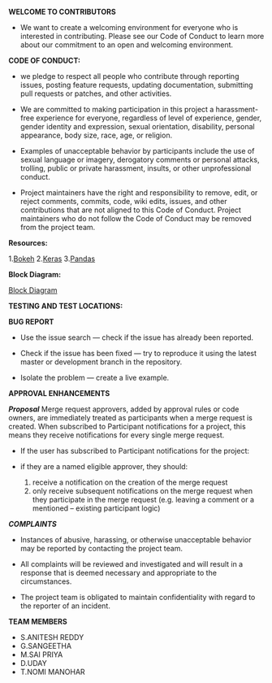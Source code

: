 **WELCOME TO CONTRIBUTORS**

*  We want to create a welcoming environment for everyone who is interested in contributing. Please see our Code of Conduct to learn more about our commitment to an open and welcoming environment.

**CODE OF CONDUCT:**

*  we pledge to respect all people who contribute through reporting issues, posting feature requests, updating documentation, submitting pull requests or patches, and other activities.  

*  We are committed to making participation in this project a harassment-free experience for everyone, regardless of level of experience, gender, gender identity and expression, sexual orientation, disability, personal appearance, body size, race, age, or religion.

*  Examples of unacceptable behavior by participants include the use of sexual language or imagery, derogatory comments or personal attacks, trolling, public or private harassment, insults, or other unprofessional conduct.

*  Project maintainers have the right and responsibility to remove, edit, or reject comments, commits, code, wiki edits, issues, and other contributions that are not aligned to this Code of Conduct. Project maintainers who do not follow the Code of Conduct may be removed from the project team.


**Resources:**


1.[Bokeh](tps://bokeh.pydata.org/en/latest/docs/gallery.html)
2.[Keras](https://keras.io/)
3.[Pandas](https://pandas.pydata.org/)

**Block Diagram:**

  [Block Diagram](https://code.swecha.org/agriculture/agro-analyzer/issues/11)


**TESTING AND TEST LOCATIONS:**

**BUG REPORT**


*  Use the issue search — check if the issue has already been reported.


*  Check if the issue has been fixed — try to reproduce it using the latest master or development branch in the repository.


*  Isolate the problem — create a live example.

**APPROVAL ENHANCEMENTS**

***Proposal***
Merge request approvers, added by approval rules or code owners, are immediately treated as participants when a merge request is created. When subscribed to Participant notifications for a project, this means they receive notifications for every single merge request.


*  If the user has subscribed to Participant notifications for the project:


*  if they are a named eligible approver, they should:


   1.  receive a notification on the creation of the merge request
   2.  only receive subsequent notifications on the merge request when they participate in the merge request (e.g. leaving a comment or a mentioned – existing participant logic) 
  
   
***COMPLAINTS***
*  Instances of abusive, harassing, or otherwise unacceptable behavior may be reported by contacting the project team.

*  All complaints will be reviewed and investigated and will result in a response that is deemed necessary and appropriate to the circumstances.

*  The project team is obligated to maintain confidentiality with regard to the reporter of an incident.

**TEAM MEMBERS**
*  S.ANITESH REDDY
*  G.SANGEETHA
*  M.SAI PRIYA
*  D.UDAY
*  T.NOMI MANOHAR
